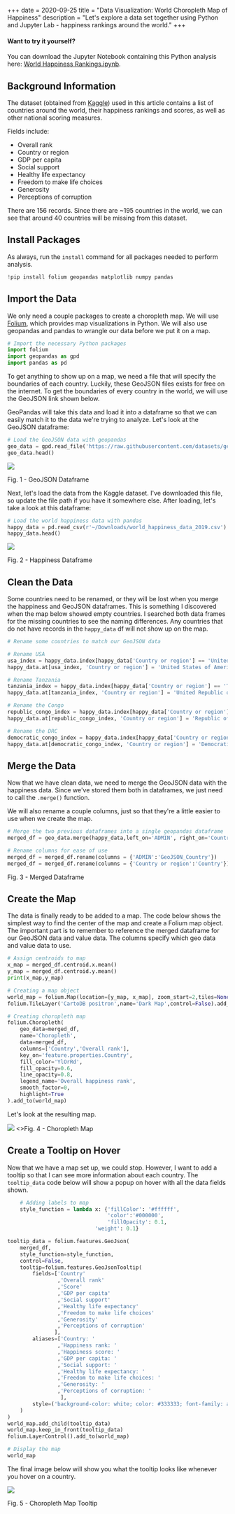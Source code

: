 +++
date = 2020-09-25
title = "Data Visualization: World Choropleth Map of Happiness"
description = "Let's explore a data set together using Python and Jupyter Lab - happiness rankings around the world."
+++

<div class="alert alert-info" role="alert">
    <h4 class="alert-heading">Want to try it yourself?</h4>
    <p class="mb-0">You can download the Jupyter Notebook containing this Python analysis here: <a class="alert-link" href="https://git.sr.ht/~kaizoku/data-science" rel="noreferrer,noopener">World Happiness Rankings.ipynb</a>.</p>
</div>

## Background Information

The dataset (obtained from [Kaggle](https://www.kaggle.com/unsdsn/world-happiness)) used in this article contains a list
of countries around the world, their happiness rankings and scores, as well as other national scoring measures.

Fields include:

- Overall rank
- Country or region
- GDP per capita
- Social support
- Healthy life expectancy
- Freedom to make life choices
- Generosity
- Perceptions of corruption

There are 156 records. Since there are \~195 countries in the world, we can see that around 40 countries will be missing
from this dataset.

## Install Packages

As always, run the `install` command for all packages needed to perform analysis.

```python
!pip install folium geopandas matplotlib numpy pandas
```

## Import the Data

We only need a couple packages to create a choropleth map. We will
use [Folium](https://python-visualization.github.io/folium/), which provides map visualizations in Python. We will also
use geopandas and pandas to wrangle our data before we put it on a map.

```python
# Import the necessary Python packages
import folium
import geopandas as gpd
import pandas as pd
```

To get anything to show up on a map, we need a file that will specify the boundaries of each country. Luckily, these
GeoJSON files exists for free on the internet. To get the boundaries of every country in the world, we will use the
GeoJSON link shown below.

GeoPandas will take this data and load it into a dataframe so that we can easily match it to the data we're trying to
analyze. Let's look at the GeoJSON dataframe:

```python
# Load the GeoJSON data with geopandas
geo_data = gpd.read_file('https://raw.githubusercontent.com/datasets/geo-countries/master/data/countries.geojson')
geo_data.head()
```

![](https://img.cleberg.io/blog/019-world-choropleth-map/geojson_df.png)

Fig. 1 - GeoJSON Dataframe

Next, let's load the data from the Kaggle dataset. I've downloaded this file, so update the file path if you have it
somewhere else. After loading, let's take a look at this dataframe:

```python
# Load the world happiness data with pandas
happy_data = pd.read_csv(r'~/Downloads/world_happiness_data_2019.csv')
happy_data.head()
```

![](https://img.cleberg.io/blog/019-world-choropleth-map/happiness_df.png)

Fig. 2 - Happiness Dataframe

## Clean the Data

Some countries need to be renamed, or they will be lost when you merge the happiness and GeoJSON dataframes. This is
something I discovered when the map below showed empty countries. I searched both data frames for the missing countries
to see the naming differences. Any countries that do not have records in the `happy_data` df will not show up on the
map.

```python
# Rename some countries to match our GeoJSON data

# Rename USA
usa_index = happy_data.index[happy_data['Country or region'] == 'United States']
happy_data.at[usa_index, 'Country or region'] = 'United States of America'

# Rename Tanzania
tanzania_index = happy_data.index[happy_data['Country or region'] == 'Tanzania']
happy_data.at[tanzania_index, 'Country or region'] = 'United Republic of Tanzania'

# Rename the Congo
republic_congo_index = happy_data.index[happy_data['Country or region'] == 'Congo (Brazzaville)']
happy_data.at[republic_congo_index, 'Country or region'] = 'Republic of Congo'

# Rename the DRC
democratic_congo_index = happy_data.index[happy_data['Country or region'] == 'Congo (Kinshasa)']
happy_data.at[democratic_congo_index, 'Country or region'] = 'Democratic Republic of the Congo'
```

## Merge the Data

Now that we have clean data, we need to merge the GeoJSON data with the happiness data. Since we've stored them both in
dataframes, we just need to call the `.merge()` function.

We will also rename a couple columns, just so that they're a little easier to use when we create the map.

```python
# Merge the two previous dataframes into a single geopandas dataframe
merged_df = geo_data.merge(happy_data,left_on='ADMIN', right_on='Country or region')

# Rename columns for ease of use
merged_df = merged_df.rename(columns = {'ADMIN':'GeoJSON_Country'})
merged_df = merged_df.rename(columns = {'Country or region':'Country'})
```

[](https://img.cleberg.io/blog/019-world-choropleth-map/merged_df.png)

Fig. 3 - Merged Dataframe

## Create the Map

The data is finally ready to be added to a map. The code below shows the simplest way to find the center of the map and
create a Folium map object. The important part is to remember to reference the merged dataframe for our GeoJSON data and
value data. The columns specify which geo data and value data to use.

```python
# Assign centroids to map
x_map = merged_df.centroid.x.mean()
y_map = merged_df.centroid.y.mean()
print(x_map,y_map)

# Creating a map object
world_map = folium.Map(location=[y_map, x_map], zoom_start=2,tiles=None)
folium.TileLayer('CartoDB positron',name='Dark Map',control=False).add_to(world_map)

# Creating choropleth map
folium.Choropleth(
    geo_data=merged_df,
    name='Choropleth',         
    data=merged_df,
    columns=['Country','Overall rank'],
    key_on='feature.properties.Country',
    fill_color='YlOrRd',
    fill_opacity=0.6,
    line_opacity=0.8,
    legend_name='Overall happiness rank',
    smooth_factor=0,     
    highlight=True
).add_to(world_map)
```

Let's look at the resulting map.

![](https://img.cleberg.io/blog/019-world-choropleth-map/map.png) \<\>Fig. 4 - Choropleth Map

## Create a Tooltip on Hover

Now that we have a map set up, we could stop. However, I want to add a tooltip so that I can see more information about
each country. The `tooltip_data` code below will show a popup on hover with all the data fields shown.

```python
    # Adding labels to map
    style_function = lambda x: {'fillColor': '#ffffff',
                                'color':'#000000',
                                'fillOpacity': 0.1,
                            'weight': 0.1}

tooltip_data = folium.features.GeoJson(
    merged_df,
    style_function=style_function,
    control=False,
    tooltip=folium.features.GeoJsonTooltip(
        fields=['Country'
                ,'Overall rank'
                ,'Score'
                ,'GDP per capita'
                ,'Social support'
                ,'Healthy life expectancy'
                ,'Freedom to make life choices'
                ,'Generosity'
                ,'Perceptions of corruption'
               ],
        aliases=['Country: '
                ,'Happiness rank: '
                ,'Happiness score: '
                ,'GDP per capita: '
                ,'Social support: '
                ,'Healthy life expectancy: '
                ,'Freedom to make life choices: '
                ,'Generosity: '
                ,'Perceptions of corruption: '
                 ],
        style=('background-color: white; color: #333333; font-family: arial; font-size: 12px; padding: 10px;')
    )
)
world_map.add_child(tooltip_data)
world_map.keep_in_front(tooltip_data)
folium.LayerControl().add_to(world_map)

# Display the map
world_map
```

The final image below will show you what the tooltip looks like whenever you hover on a country.

![](https://img.cleberg.io/blog/019-world-choropleth-map/tooltip_map.png)

Fig. 5 - Choropleth Map Tooltip



